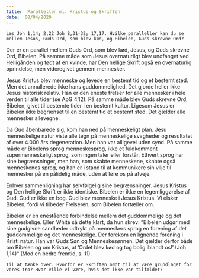 ```yaml
---
title:  Parallellen ml. Kristus og Skriften
date:  08/04/2020
---
```


`Læs Joh 1,14; 2,22 Joh 8,31-32; 17,17. Hvilke paralleller kan du se mellem Jesus, Guds Ord, som blev kød, og Bibelen, Guds skrevne Ord?`

Der er en parallel mellem Guds Ord, som blev kød, Jesus, og Guds skrevne Ord, Bibelen. På samme måde som Jesus overnaturligt blev undfanget ved Helligånden og født af en kvinde, har Den hellige Skrift også en overnaturlig oprindelse, men videregivet gennem mennesker.

Jesus Kristus blev menneske og levede en bestemt tid og et bestemt sted. Men det annullerede ikke hans guddommelighed. Det gjorde heller ikke Jesus historisk relativ. Han er den eneste frelser for alle mennesker i hele verden til alle tider (se ApG 4,12). På samme måde blev Guds skrevne Ord, Bibelen, givet til bestemte tider i en bestemt kultur. Ligesom Jesus er Bibelen ikke begrænset til en bestemt tid et bestemt sted. Det gælder alle mennesker allevegne.

Da Gud åbenbarede sig, kom han ned på menneskeligt plan. Jesu menneskelige natur viste alle tegn på menneskelige svagheder og resultatet af over 4.000 års degeneration. Men han var alligevel uden synd. På samme måde er Bibelens sprog menneskesprog, ikke et fuldkomment supermenneskeligt sprog, som ingen taler eller forstår. Ethvert sprog har sine begrænsninger, men han, som skabte menneskene, skabte også menneskenes sprog, og han er i stand til at kommunikere sin vilje til mennesker på en pålidelig måde, uden at føre os på afveje.

Enhver sammenligning har selvfølgelig sine begrænsninger. Jesus Kristus og Den hellige Skrift er ikke identiske. Bibelen er ikke en legemliggørelse af Gud. Gud er ikke en bog. Gud blev menneske i Jesus Kristus. Vi elsker Bibelen, fordi vi tilbeder Frelseren, som Bibelen fortæller om.

Bibelen er en enestående forbindelse mellem det guddommelige og det menneskelige. Ellen White så dette klart, da hun skrev: ”Bibelen udgør med sine gudgivne sandheder udtrykt på menneskers sprog en forening af det guddommelige og det menneskelige. Der forekom en lignende forening i Kristi natur. Han var Guds Søn og Menneskesønnen. Det gælder derfor både om Bibelen og om Kristus, at ’Ordet blev kød og tog bolig iblandt os!’ (Joh 1,14)“ (Mod en bedre fremtid, s. 11).

`Til at tænke over. Hvorfor er Skriften nødt til at være grundlaget for vores tro? Hvor ville vi være, hvis det ikke var tilfældet?`
